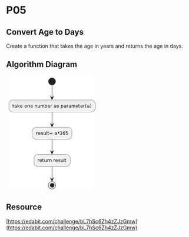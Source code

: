 # P05

## Convert Age to Days
Create a function that takes the age in years and returns the age in days.

## Algorithm Diagram
![Algorithm Convert Age to Days](./algorithm.png)

## Resource
[https://edabit.com/challenge/bL7hSc6Zh4zZJzGmw](https://edabit.com/challenge/bL7hSc6Zh4zZJzGmw)